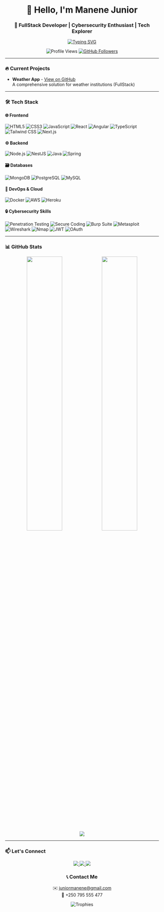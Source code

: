 <h1 align="center">👋 Hello, I'm Manene Junior</h1>
<h3 align="center">🚀 FullStack Developer | Cybersecurity Enthusiast | Tech Explorer</h3>

<p align="center">
  <a href="https://git.io/typing-svg">
    <img src="https://readme-typing-svg.demolab.com?font=Fira+Code&pause=1000&color=22D3EE&center=true&vCenter=true&width=435&lines=Crafting+digital+experiences;Turning+ideas+into+reality;Building+with+safety+in+mind" alt="Typing SVG" />
  </a>
</p>

<p align="center">
  <img src="https://komarev.com/ghpvc/?username=sm-junior0&label=Profile+Views&color=0e75b6&style=flat" alt="Profile Views" />
  <a href="https://github.com/sm-junior0?tab=followers">
    <img src="https://img.shields.io/github/followers/sm-junior0?label=Followers&style=social" alt="GitHub Followers">
  </a>
</p>

---

### 🔥 Current Projects
- **Weather App** - [View on GitHub](https://github.com/sm-junior0/spring-weather-fullstack)  
  A comprehensive solution for weather institutions (FullStack)

---

### 🛠️ Tech Stack

#### 🌐 Frontend
![HTML5](https://img.shields.io/badge/-HTML5-E34F26?style=flat-square&logo=html5&logoColor=white)
![CSS3](https://img.shields.io/badge/-CSS3-1572B6?style=flat-square&logo=css3)
![JavaScript](https://img.shields.io/badge/-JavaScript-F7DF1E?style=flat-square&logo=javascript&logoColor=black)
![React](https://img.shields.io/badge/-React-61DAFB?style=flat-square&logo=react&logoColor=black)
![Angular](https://img.shields.io/badge/-Angular-DD0031?style=flat-square&logo=angular)
![TypeScript](https://img.shields.io/badge/-TypeScript-3178C6?style=for-the-badge&logo=typescript&logoColor=white)
![Tailwind CSS](https://img.shields.io/badge/-Tailwind_CSS-38B2AC?style=for-the-badge&logo=tailwind-css&logoColor=white)
![Next.js](https://img.shields.io/badge/-Next.js-000000?style=for-the-badge&logo=nextdotjs&logoColor=white)

#### ⚙️ Backend
![Node.js](https://img.shields.io/badge/-Node.js-339933?style=flat-square&logo=node.js&logoColor=white)
![NestJS](https://img.shields.io/badge/-NestJS-E0234E?style=flat-square&logo=nestjs&logoColor=white)
![Java](https://img.shields.io/badge/-Java-007396?style=flat-square&logo=java)
![Spring](https://img.shields.io/badge/-Spring-6DB33F?style=flat-square&logo=spring&logoColor=white)

#### 🗃️ Databases
![MongoDB](https://img.shields.io/badge/-MongoDB-47A248?style=flat-square&logo=mongodb&logoColor=white)
![PostgreSQL](https://img.shields.io/badge/-PostgreSQL-336791?style=flat-square&logo=postgresql)
![MySQL](https://img.shields.io/badge/-MySQL-4479A1?style=flat-square&logo=mysql&logoColor=white)

#### 🚀 DevOps & Cloud
![Docker](https://img.shields.io/badge/-Docker-2496ED?style=flat-square&logo=docker&logoColor=white)
![AWS](https://img.shields.io/badge/-AWS-232F3E?style=flat-square&logo=amazon-aws)
![Heroku](https://img.shields.io/badge/-Heroku-430098?style=flat-square&logo=heroku)

#### 🔒 Cybersecurity Skills

![Penetration Testing](https://img.shields.io/badge/-PenTesting-FF6D00?style=for-the-badge&logo=kalilinux&logoColor=white)
![Secure Coding](https://img.shields.io/badge/-Secure_Coding-4EAA25?style=for-the-badge&logo=git&logoColor=white)
![Burp Suite](https://img.shields.io/badge/-Burp_Suite-000000?style=for-the-badge)
![Metasploit](https://img.shields.io/badge/-Metasploit-FF0000?style=for-the-badge)
![Wireshark](https://img.shields.io/badge/-Wireshark-1679A7?style=for-the-badge&logo=wireshark&logoColor=white)
![Nmap](https://img.shields.io/badge/-Nmap-FFFFFF?style=for-the-badge&logo=nmap&logoColor=black)
![JWT](https://img.shields.io/badge/-JWT-000000?style=for-the-badge&logo=jsonwebtokens)
![OAuth](https://img.shields.io/badge/-OAuth-FFFFFF?style=for-the-badge&logo=oauth&logoColor=black)




---

### 📊 GitHub Stats

<p align="center">
  <img width="48%" src="https://github-readme-stats.vercel.app/api?username=sm-junior0&show_icons=true&theme=radical" />
  <img width="48%" src="https://github-readme-streak-stats.herokuapp.com/?user=sm-junior0&theme=radical" />
</p>

<p align="center">
  <img src="https://github-readme-stats.vercel.app/api/top-langs/?username=sm-junior0&layout=compact&theme=radical" />
</p>

---

### 📫 Let's Connect

<p align="center">
  <a href="https://linkedin.com/in/manenejunior" target="_blank">
    <img src="https://img.shields.io/badge/LinkedIn-0077B5?style=for-the-badge&logo=linkedin&logoColor=white" />
  </a>
  <a href="https://instagram.com/sm-juni01" target="_blank">
    <img src="https://img.shields.io/badge/Instagram-E4405F?style=for-the-badge&logo=instagram&logoColor=white" />
  </a>
  <a href="mailto:juniormanene@gmail.com">
    <img src="https://img.shields.io/badge/Gmail-D14836?style=for-the-badge&logo=gmail&logoColor=white" />
  </a>
</p>

<h3 align="center">📞 Contact Me</h3>
<p align="center">
  ✉️ <a href="mailto:juniormanene@gmail.com">juniormanene@gmail.com</a><br>
  📱 +250 795 555 477
</p>

<p align="center">
  <img src="https://github-profile-trophy.vercel.app/?username=sm-junior0&theme=onedark&row=2&column=4" alt="Trophies" />
</p>
